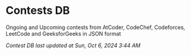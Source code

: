 # Contests DB

Ongoing and Upcoming contests from AtCoder, CodeChef, Codeforces, LeetCode and GeeksforGeeks in JSON format

*Contest DB last updated at Sun, Oct 6, 2024 3:44 AM*  
